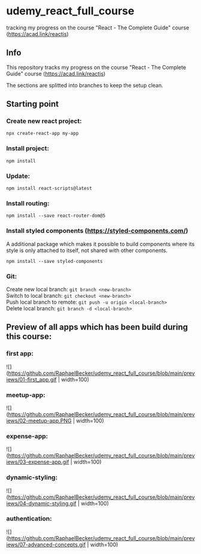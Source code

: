 # udemy_react_full_course

tracking my progress on the course "React - The Complete Guide" course (https://acad.link/reactjs)

## Info

This repository tracks my progress on the course "React - The Complete Guide" course (https://acad.link/reactjs)

The sections are splitted into branches to keep the setup clean.

## Starting point

### Create new react project:

`npx create-react-app my-app`

### Install project:

`npm install`

### Update:

`npm install react-scripts@latest`

### Install routing:

`npm install --save react-router-dom@5`

### Install styled components (https://styled-components.com/)

A additional package which makes it possible to build components where its style is only attached to itself, not shared with other components.

`npm install --save styled-components`

### Git:

Create new local branch: `git branch <new-branch>` \
Switch to local branch: `git checkout <new-branch>` \
Push local branch to remote: `git push -u origin <local-branch>` \
Delete local branch: `git branch -d <local-branch>`

## Preview of all apps which has been build during this course:

### first app:
![](https://github.com/RaphaelBecker/udemy_react_full_course/blob/main/previews/01-first_app.gif | width=100)

### meetup-app:
![](https://github.com/RaphaelBecker/udemy_react_full_course/blob/main/previews/02-meetup-app.PNG | width=100)

### expense-app:
![](https://github.com/RaphaelBecker/udemy_react_full_course/blob/main/previews/03-expense-app.gif | width=100)

### dynamic-styling:
![](https://github.com/RaphaelBecker/udemy_react_full_course/blob/main/previews/04-dynamic-styling.gif | width=100)

### authentication:
![](https://github.com/RaphaelBecker/udemy_react_full_course/blob/main/previews/07-advanced-concepts.gif | width=100)

